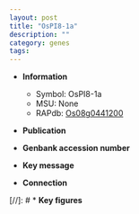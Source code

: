 ```yaml
---
layout: post
title: "OsPI8-1a"
description: ""
category: genes
tags: 
---
```


* **Information**  
    + Symbol: OsPI8-1a  
    + MSU: None  
    + RAPdb: [Os08g0441200](http://rapdb.dna.affrc.go.jp/viewer/gbrowse_details/irgsp1?name=Os08g0441200)  

* **Publication**  

* **Genbank accession number**  

* **Key message**  

* **Connection**  

[//]: # * **Key figures**  


